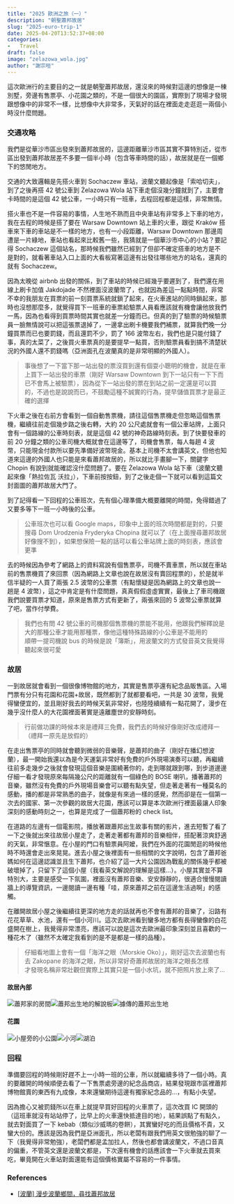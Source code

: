 ```yaml
---
title: "2025 歐洲之旅（一）"
description: "朝聖蕭邦故居"
slug: "2025-euro-trip-1"
date: 2025-04-20T13:52:37+08:00
categories:
-   Travel
draft: false
image: "zelazowa_wola.jpg"
author: "謝宗晅"
---
```


這次歐洲行的主要目的之一就是朝聖蕭邦故居，還沒來的時候對這邊的想像是一棟別墅，旁邊有售票亭、小花園之類的，不是一個很大的園區，實際到了現場才發現跟想像中的非常不一樣，比想像中大非常多，天氣好的話在裡面走走逛逛一兩個小時沒什麼問題。

### 交通攻略

我們是從華沙市區出發來到蕭邦故居的，這邊距離華沙市區其實不算特別近，從市區出發到蕭邦故居差不多要一個半小時（包含等車時間的話），故居就是在一個鄉下的悠閒地方。

交通的大致邏輯是先搭火車到 Sochaczew 車站，波蘭文聽起像是「索哈切夫」，到了之後再搭 42 號公車到 Żelazowa Wola 站下車走個沒幾分鐘就到了，主要會卡時間的是這個 42 號公車，一小時只有一班車，去程回程都是這樣，非常無情。

搭火車也不是一件容易的事情，人生地不熟而且中央車站有非常多上下車的地方，我在去程的時候是搭了要在 Warsaw Downtown 站上車的火車，跟從 Kraków 搭車來下車的車站是不一樣的地方，也有一小段距離，Warsaw Downtown 那邊周遭是一片綠地，車站也看起來比較舊一些，我猜就是一個華沙市中心的小站？要記得 Sochaczew 這個站名，那時候我們雖然已經到了但卻不確定搭車的地方是不是對的，就看著車站入口上面的大看板寫著這邊有出發往哪些地方的站名，還真的就有 Sochaczew。

因為太晚從 airbnb 出發的關係，到了車站的時候已經幾乎要遲到了，我們還在用線上刷卡加值 Jakdojade 不然裡面沒波蘭幣了，也就因為差這一點點時間，非常不幸的我朋友在買票的前一刻買票系統就鎖了起來，在火車進站的同時鎖起來，那時也沒想那麼多，就覺得買下一班車的車票給驗票人員看應該就有機會讓他放我們一馬，因為也看得到買票時間其實也就差一分鐘而已。但真的到了驗票的時候驗票員一臉無情說可以把這張票退掉了，一邊拿出刷卡機要我們補票，就算我們晚一分鐘買票而已也要罰錢，而且還罰不少，罰了 166 波幣左右，我們也是只能付錢了事，真的太菜了，之後買火車票真的是要提早一點買，否則驗票員看到搞不清楚狀況的外國人還不罰錢嗎（亞洲面孔在波蘭真的是非常明顯的外國人）。

> 事後想了一下當下那一站出發的票沒買到還有個耍小聰明的機會，就是在車上買下一站出發的車票（剛好 Warsaw Downtown 到下一站只有一下下而已不會馬上被驗票），因為從下一站出發的票在到站之前一定還是可以買的，不過也是說說而已，不鼓勵這種不誠實的行為，提早儲值買票才是最正確的選擇

下火車之後在右前方會看到一個自動售票機，請往這個售票機走但忽略這個售票機，繼續往前走個幾步路之後右轉，大約 20 公尺處就會有一個公車站牌，上面只會有一個路線的公車時刻表，就是這個 42 號的神奇路線時刻表。到了快要發車的前 20 分鐘之類的公車司機大概就會在這邊等了，司機會售票，每人每趟 4 波幣，只能現金付款所以要先準備好波幣現金。基本上司機不太會講英文，但他也知道來這邊的外國人也只能是來看蕭邦故居的，所以就比手畫腳一下，關鍵字 Chopin 有說到就能確認沒什麼問題了。要在 Żelazowa Wola 站下車（波蘭文聽起來像「熱拉佐瓦 沃拉」），下車前按按鈕，到了之後走個一下就可以看到這篇文封面圖的蕭邦故居大門了。

到了記得看一下回程的公車班次，先有個心理準備大概要離開的時間，免得錯過了又要多等下一班一小時後的公車。

> 公車班次也可以看 Google maps，印象中上面的班次時間都是對的，只要搜尋 Dom Urodzenia Fryderyka Chopina 就可以了（在上面搜尋蕭邦故居好像搜不到），如果想保險一點的話可以看公車站牌上面的時刻表，應該會更準

去的時候因為參考了網路上的資料寫說有個售票亭，司機不賣車票，所以就在車站前的售票機買了來回票（因為網路上文章也說在故居沒有賣回程票的），於是就半信半疑的一人買了兩張 2.5 波幣的公車票（有點懷疑是因為網路上的文章也說一趟是 4 波幣），這之中肯定是有什麼問題，真真假假虛虛實實，最後上了車司機跟我們說要買票才知道，原來是售票方式有更新了，兩張來回的 5 波幣公車票就算了吧，當作付學費。

> 我們也有問 42 號公車的司機那個售票機的票能不能用，他跟我們解釋說是大的那種公車才能用那種票，像他這種特殊路線的小公車是不能用的\
> 順帶一提司機說 bus 的時候是說「簿斯」，用波蘭文的方式發音英文我覺得聽起來很可愛

### 故居

一到故居就會看到一個很像博物館的地方，其實是售票亭還有紀念品販售區。入場門票有分只有花園和花園+故居，既然都到了就都要看吧，一共是 30 波幣，我覺得蠻便宜的，並且剛好我去的時候天氣非常好，也陸陸續續有一點花開了，漫步在幾乎沒什麼人的大花園裡面著實是遠離塵世的安靜時刻。

> 行前做功課的時候本來是禮拜三免費，我們去的時候好像剛好改成禮拜一（禮拜一原先是放假的）

在走出售票亭的同時就會聽到微弱的音樂聲，是蕭邦的曲子（剛好在播幻想波蘭），最一開始我還以為是今天運氣非常好有免費的戶外現場演奏可以聽，再繼續往前多走幾步之後就會發現這個音樂是圍繞著你的，走到哪就跟到哪，到步道邊邊仔細一看才發現原來每隔幾公尺的距離就有一個綠色的 BOSE 喇叭，播著蕭邦的音樂，雖然沒有免費的戶外現場音樂會可以聽有點失望，但走著走著有一種莫名的感動，播的都是非常熟悉的曲子，就像是有來過一樣的感覺，然而卻是在一個第一次去的國家、第一次參觀的故居大花園，應該可以算是本次歐洲行裡面最讓人印象深刻的感動時刻之一，也算是完成了一個蕭邦粉的 check list。

在道路的左邊有一個電影院，播放著跟蕭邦出生故事有關的影片，進去短暫了看了一下之後就出來往故居小屋走了，走著走著都有蕭邦的音樂相伴，搭配著涼爽舒適的天氣，非常愜意。在小屋的門口有驗票員阿嬤，我們在外面的花園閒逛的時候他時不時還會走出來晃晃。進去小屋之後裡面有一些相關的文字說明，包含了蕭邦爸媽如何在這邊認識並且生下蕭邦，也介紹了這一大片公園因為戰亂的關係幾乎都被破壞掉了，只留下了這個小屋（我看英文解說的理解是這樣...）。小屋其實並不算特別大，主要是感受一下氛圍，裡面沒有蕭邦音樂、安安靜靜的，很適合慢慢閱讀牆上的導覽資訊，一邊閱讀一邊有種「哇，原來蕭邦之前在這邊生活過啊」的感觸。

在離開故居小屋之後繼續往更深的地方走的話就再也不會有蕭邦的音樂了，沿路有花花草草、水池，還有一個小河川。這次去歐洲看到蠻多地方都有長得蠻像的白花盛開在樹上，我覺得非常漂亮，應該可以說是這次去歐洲最印象深刻並且喜歡的一種花木了（雖然不太確定我看到的是不是都是一樣的品種）。

> 仔細看地圖上會有一個「海洋之眼（Morskie Oko）」，剛好這次去波蘭也有去 Zakopane 的海洋之眼，所以非常好奇蕭邦故居的海洋之眼長怎樣\
> 才發現名稱非常壯觀但實際上其實只是一個小水坑，就不把照片放上來了...

#### 故居內部

![蕭邦家的房間](home_2.jpeg)![蕭邦出生地的解說板](home_1.jpeg)![據傳的蕭邦出生地](home_3.jpeg)

#### 花園

![小屋旁的小公園](garden_2.jpeg)![小河](garden_3.jpeg)![湖泊](garden_1.jpeg)

### 回程

準備要回程的時候剛好趕不上一小時一班的公車，所以就繼續多待了一個小時。真的要離開的時候順便去看了一下售票處旁邊的紀念品商店，結果發現跟市區裡蕭邦博物館賣的東西有九成像，本來還蠻期待這邊有獨家紀念品的...，有點小失望。

因為擔心又被罰錢所以在車上就提早買好回程的火車票了，這次改買 IC 開頭的（這班車就沒有站站停了，比早上的火車還快抵達目的地），結果誤點了有點久，就去對面買了一下 kebab（類似沙威瑪的卷餅），其實蠻好吃的而且價格不貴，又蠻大份的。應該是因為我們是亞洲面孔，所以老闆有跟我們用英文很勉強的聊了一下（我覺得非常勉強），老闆們都是孟加拉人，然後也都會講波蘭文，不過口音真的偏重，不管英文還是波蘭文都是，下次還有機會的話應該會一下火車就去買來吃，畢竟開在火車站對面還能有這個價格實屬不容易的一件事情。

### References

* [[波蘭] 漫步波蘭鄉間，尋找蕭邦故居](https://weronikapoland.wordpress.com/2015/06/10/%E6%B3%A2%E8%98%AD-%E6%BC%AB%E6%AD%A5%E6%B3%A2%E8%98%AD%E9%84%89%E9%96%93%EF%BC%8C%E5%B0%8B%E6%89%BE%E8%95%AD%E9%82%A6%E6%95%85%E5%B1%85/)